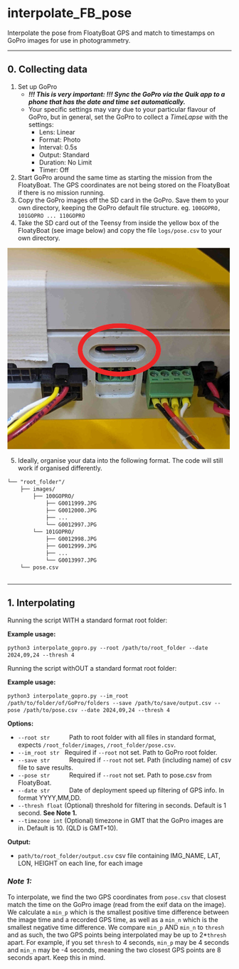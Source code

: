 # interpolate_FB_pose
Interpolate the pose from FloatyBoat GPS and match to timestamps on GoPro images for use in photogrammetry. 

---
## 0. Collecting data

1. Set up GoPro
    - ***!!! This is very important: !!! Sync the GoPro via the Quik app to a phone that has the date and time set automatically.***
    - Your specific settings may vary due to your particular flavour of GoPro, but in general, set the GoPro to collect a *TimeLapse* with the settings: 
        - Lens: Linear
        - Format: Photo
        - Interval: 0.5s
        - Output: Standard
        - Duration: No Limit
        - Timer: Off 
2. Start GoPro around the same time as starting the mission from the FloatyBoat. The GPS coordinates are not being stored on the FloatyBoat if there is no mission running. 
3. Copy the GoPro images off the SD card in the GoPro. Save them to your own directory, keeping the GoPro default file structure. eg. `100GOPRO, 101GOPRO ... 110GOPRO`
4. Take the SD card out of the Teensy from inside the yellow box of the FloatyBoat (see image below) and copy the file `logs/pose.csv` to your own directory. 

![alt text](https://github.com/serena-mou/interpolate_FB_pose/blob/0925f2ec8958fb3fa338fdefab738ebed124b03f/examples/FB_SD.jpg?raw=true "SD Card")

5. Ideally, organise your data into the following format. The code will still work if organised differently. 

```
└── "root_folder"/
    ├── images/
        ├── 100GOPRO/
            ├── G0011999.JPG
            ├── G0012000.JPG
            ├── ...
            └── G0012997.JPG
        └── 101GOPRO/
            ├── G0012998.JPG
            ├── G0012999.JPG
            ├── ...
            └── G0013997.JPG
    └── pose.csv
       
```

---
## 1. Interpolating

Running the script WITH a standard format root folder:

**Example usage:**
```
python3 interpolate_gopro.py --root /path/to/root_folder --date 2024,09,24 --thresh 4 
```

Running the script withOUT a standard format root folder:

**Example usage:**
```
python3 interpolate_gopro.py --im_root /path/to/folder/of/GoPro/folders --save /path/to/save/output.csv --pose /path/to/pose.csv --date 2024,09,24 --thresh 4 
```


**Options:**
- `--root str` &nbsp;&nbsp;&nbsp;&nbsp;&nbsp;&nbsp;&nbsp;&nbsp;&nbsp;  Path to root folder with all files in standard format, expects `/root_folder/images`, `/root_folder/pose.csv`.
- `--im_root str` &nbsp;  Required if `--root` not set. Path to GoPro root folder. 
- `--save str` &nbsp;&nbsp;&nbsp;&nbsp;&nbsp;&nbsp;&nbsp;&nbsp;&nbsp; Required if `--root` not set. Path (including name) of csv file to save results. 
- `--pose str` &nbsp;&nbsp;&nbsp;&nbsp;&nbsp;&nbsp;&nbsp;&nbsp;&nbsp; Required if `--root` not set. Path to pose.csv from FloatyBoat. 
- `--date str` &nbsp;&nbsp;&nbsp;&nbsp;&nbsp;&nbsp;&nbsp;&nbsp;&nbsp; Date of deployment speed up filtering of GPS info. In format YYYY,MM,DD.
- `--thresh float`  (Optional) threshold for filtering in seconds. Default is 1 second. **See Note 1.**
- `--timezone int`  (Optional) timezone in GMT that the GoPro images are in. Default is 10. (QLD is GMT+10).


**Output:**
- `path/to/root_folder/output.csv` csv file containing IMG_NAME, LAT, LON, HEIGHT on each line, for each image


### *Note 1:*
To interpolate, we find the two GPS coordinates from `pose.csv` that closest match the time on the GoPro image (read from the exif data on the image). We calculate a `min_p` which is the smallest positive time difference between the image time and a recorded GPS time, as well as a `min_n` which is the smallest negative time difference. We compare `min_p` AND `min_n` to `thresh` and as such, the two GPS points being interpolated may be up to 2*`thresh` apart. For example, if you set `thresh` to 4 seconds, `min_p` may be 4 seconds and `min_n` may be -4 seconds, meaning the two closest GPS points are 8 seconds apart. Keep this in mind. 